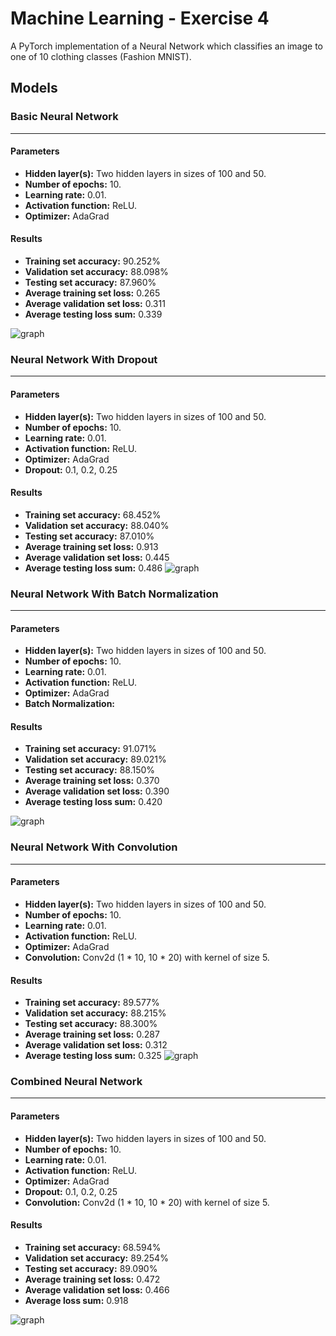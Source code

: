 # Machine Learning - Exercise 4

A PyTorch implementation of a Neural Network which classifies an image to one of 10 clothing classes (Fashion MNIST).

## Models

### Basic Neural Network
***
#### Parameters

* **Hidden layer(s):** Two hidden layers in sizes of 100 and 50.
* **Number of epochs:** 10.
* **Learning rate:** 0.01.
* **Activation function:** ReLU.
* **Optimizer:** AdaGrad

#### Results

* **Training set accuracy:** 90.252%
* **Validation set accuracy:** 88.098%
* **Testing set accuracy:** 87.960%
* **Average training set loss:** 0.265
* **Average validation set loss:** 0.311
* **Average testing loss sum:** 0.339

![graph](https://github.com/aedeny/machine_learning-ex4/blob/master/Training_Loss_vs._Validation_Loss_Basic.png?raw=true)

### Neural Network With Dropout
***
#### Parameters

* **Hidden layer(s):** Two hidden layers in sizes of 100 and 50.
* **Number of epochs:** 10.
* **Learning rate:** 0.01.
* **Activation function:** ReLU.
* **Optimizer:** AdaGrad
* **Dropout:** 0.1, 0.2, 0.25

#### Results

* **Training set accuracy:** 68.452%
* **Validation set accuracy:** 88.040%
* **Testing set accuracy:** 87.010%
* **Average training set loss:** 0.913
* **Average validation set loss:** 0.445
* **Average testing loss sum:** 0.486
![graph](https://github.com/aedeny/machine_learning-ex4/blob/master/Training_Loss_vs._Validation_Loss_Dropout.png?raw=true)


### Neural Network With Batch Normalization
***
#### Parameters

* **Hidden layer(s):** Two hidden layers in sizes of 100 and 50.
* **Number of epochs:** 10.
* **Learning rate:** 0.01.
* **Activation function:** ReLU.
* **Optimizer:** AdaGrad
* **Batch Normalization:** 
#### Results

* **Training set accuracy:** 91.071%
* **Validation set accuracy:** 89.021%
* **Testing set accuracy:** 88.150%
* **Average training set loss:** 0.370
* **Average validation set loss:** 0.390
* **Average testing loss sum:** 0.420

![graph](https://github.com/aedeny/machine_learning-ex4/blob/master/Training_Loss_vs._Validation_Loss_Batch_Normalization.png?raw=true)

### Neural Network With Convolution
***
#### Parameters

* **Hidden layer(s):** Two hidden layers in sizes of 100 and 50.
* **Number of epochs:** 10.
* **Learning rate:** 0.01.
* **Activation function:** ReLU.
* **Optimizer:** AdaGrad
* **Convolution:** Conv2d (1 * 10, 10 * 20) with kernel of size 5.

#### Results

* **Training set accuracy:** 89.577%
* **Validation set accuracy:** 88.215%
* **Testing set accuracy:** 88.300%
* **Average training set loss:** 0.287
* **Average validation set loss:** 0.312
* **Average testing loss sum:** 0.325
![graph](https://github.com/aedeny/machine_learning-ex4/blob/master/Training_Loss_vs._Validation_Loss_Convolution.png?raw=true)


### Combined Neural Network
***

#### Parameters

* **Hidden layer(s):** Two hidden layers in sizes of 100 and 50.
* **Number of epochs:** 10.
* **Learning rate:** 0.01.
* **Activation function:** ReLU.
* **Optimizer:** AdaGrad
* **Dropout:** 0.1, 0.2, 0.25
* **Convolution:** Conv2d (1 * 10, 10 * 20) with kernel of size 5.

#### Results

* **Training set accuracy:** 68.594%
* **Validation set accuracy:** 89.254%
* **Testing set accuracy:** 89.090%
* **Average training set loss:** 0.472
* **Average validation set loss:** 0.466
* **Average loss sum:** 0.918

![graph](https://github.com/aedeny/machine_learning-ex4/blob/master/Training_Loss_vs._Validation_Loss_Combined.png?raw=true)
